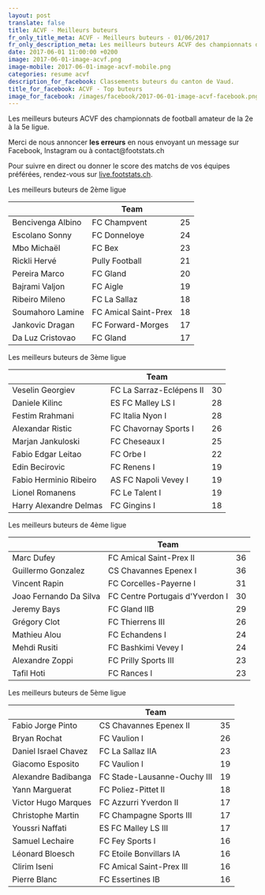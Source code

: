```yaml
---
layout: post
translate: false
title: ACVF - Meilleurs buteurs
fr_only_title_meta: ACVF - Meilleurs buteurs - 01/06/2017
fr_only_description_meta: Les meilleurs buteurs ACVF des championnats de football amateur de la 2e à la 5e ligue - 01/06/2017
date: 2017-06-01 11:00:00 +0200
image: 2017-06-01-image-acvf.png
image-mobile: 2017-06-01-image-acvf-mobile.png
categories: resume acvf
description_for_facebook: Classements buteurs du canton de Vaud.
title_for_facebook: ACVF - Top buteurs
image_for_facebook: /images/facebook/2017-06-01-image-acvf-facebook.png
---
```

<p>Les meilleurs buteurs ACVF des championnats de football amateur de la 2e à la 5e ligue.</p>
<p>Merci de nous annoncer <b>les erreurs</b> en nous envoyant un message sur Facebook, Instagram ou à contact@footstats.ch</p>
<p>Pour suivre en direct ou donner le score des matchs de vos équipes préférées, rendez-vous sur <a href='http://live.footstats.ch'>live.footstats.ch</a>.</p>

<p>Les meilleurs buteurs de 2ème ligue</p><table class="table"><thead><tr><th><i class="fa fa-male"></i></th><th>Team</th><th><i class="fa fa-futbol-o"></i></th></tr></thead><tbody><tr><td>Bencivenga Albino</td><td>FC Champvent</td><td>25</td></tr><tr><td>Escolano Sonny</td><td>FC Donneloye</td><td>24</td></tr><tr><td>Mbo Michaël</td><td>FC Bex</td><td>23</td></tr><tr><td>Rickli Hervé</td><td>Pully Football</td><td>21</td></tr><tr><td>Pereira Marco</td><td>FC Gland</td><td>20</td></tr><tr><td>Bajrami Valjon</td><td>FC Aigle</td><td>19</td></tr><tr><td>Ribeiro Mileno</td><td>FC La Sallaz</td><td>18</td></tr><tr><td>Soumahoro Lamine</td><td>FC Amical Saint-Prex</td><td>18</td></tr><tr><td>Jankovic Dragan</td><td>FC Forward-Morges</td><td>17</td></tr><tr><td>Da Luz Cristovao</td><td>FC Gland</td><td>17</td></tr></tbody></table><p>Les meilleurs buteurs de 3ème ligue</p><table class="table"><thead><tr><th><i class="fa fa-male"></i></th><th>Team</th><th><i class="fa fa-futbol-o"></i></th></tr></thead><tbody><tr><td>Veselin Georgiev</td><td>FC La Sarraz-Eclépens II</td><td>30</td></tr><tr><td>Daniele Kilinc</td><td>ES FC Malley LS I</td><td>28</td></tr><tr><td>Festim Rrahmani</td><td>FC Italia Nyon I</td><td>28</td></tr><tr><td>Alexandar Ristic</td><td>FC Chavornay Sports I</td><td>26</td></tr><tr><td>Marjan Jankuloski</td><td>FC Cheseaux I</td><td>25</td></tr><tr><td>Fabio Edgar Leitao</td><td>FC Orbe I</td><td>22</td></tr><tr><td>Edin Becirovic</td><td>FC Renens I</td><td>19</td></tr><tr><td>Fabio Herminio Ribeiro</td><td>AS FC Napoli Vevey I</td><td>19</td></tr><tr><td>Lionel Romanens</td><td>FC Le Talent I</td><td>19</td></tr><tr><td>Harry Alexandre Delmas</td><td>FC Gingins I</td><td>18</td></tr></tbody></table><p>Les meilleurs buteurs de 4ème ligue</p><table class="table"><thead><tr><th><i class="fa fa-male"></i></th><th>Team</th><th><i class="fa fa-futbol-o"></i></th></tr></thead><tbody><tr><td>Marc Dufey</td><td>FC Amical Saint-Prex II</td><td>36</td></tr><tr><td>Guillermo Gonzalez</td><td>CS Chavannes Epenex I</td><td>36</td></tr><tr><td>Vincent Rapin</td><td>FC Corcelles-Payerne l</td><td>31</td></tr><tr><td>Joao Fernando Da Silva</td><td>FC Centre Portugais d'Yverdon I</td><td>30</td></tr><tr><td>Jeremy Bays</td><td>FC Gland IIB</td><td>29</td></tr><tr><td>Grégory Clot</td><td>FC Thierrens III</td><td>26</td></tr><tr><td>Mathieu Alou</td><td>FC Echandens I</td><td>24</td></tr><tr><td>Mehdi Rusiti</td><td>FC Bashkimi Vevey I</td><td>24</td></tr><tr><td>Alexandre Zoppi</td><td>FC Prilly Sports III</td><td>23</td></tr><tr><td>Tafil Hoti</td><td>FC Rances l</td><td>23</td></tr></tbody></table><p>Les meilleurs buteurs de 5ème ligue</p><table class="table"><thead><tr><th><i class="fa fa-male"></i></th><th>Team</th><th><i class="fa fa-futbol-o"></i></th></tr></thead><tbody><tr><td>Fabio Jorge Pinto</td><td>CS Chavannes Epenex II</td><td>35</td></tr><tr><td>Bryan Rochat</td><td>FC Vaulion l</td><td>26</td></tr><tr><td>Daniel Israel Chavez</td><td>FC La Sallaz IIA</td><td>23</td></tr><tr><td>Giacomo Esposito</td><td>FC Vaulion l</td><td>19</td></tr><tr><td>Alexandre Badibanga</td><td>FC Stade-Lausanne-Ouchy III</td><td>19</td></tr><tr><td>Yann Marguerat</td><td>FC Poliez-Pittet II</td><td>18</td></tr><tr><td>Victor Hugo Marques</td><td>FC Azzurri Yverdon II</td><td>17</td></tr><tr><td>Christophe Martin</td><td>FC Champagne Sports III</td><td>17</td></tr><tr><td>Youssri Naffati</td><td>ES FC Malley LS III</td><td>17</td></tr><tr><td>Samuel Lechaire</td><td>FC Fey Sports l</td><td>16</td></tr><tr><td>Léonard Bloesch</td><td>FC Etoile Bonvillars IA</td><td>16</td></tr><tr><td>Clirim Iseni</td><td>FC Amical Saint-Prex III</td><td>16</td></tr><tr><td>Pierre Blanc</td><td>FC Essertines IB</td><td>16</td></tr></tbody></table>